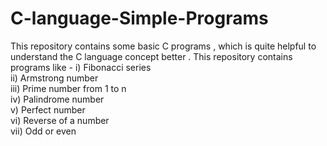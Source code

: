 # C-language-Simple-Programs
This repository contains some basic C programs , which is quite helpful to understand the C language concept better . 
This repository contains programs like - i) Fibonacci series <br>
                                        ii) Armstrong number <br>
                                        iii) Prime number from 1 to n <br>
                                        iv) Palindrome number <br>
                                        v) Perfect number <br>
                                        vi) Reverse of a number <br>
                                        vii) Odd or even <br>
